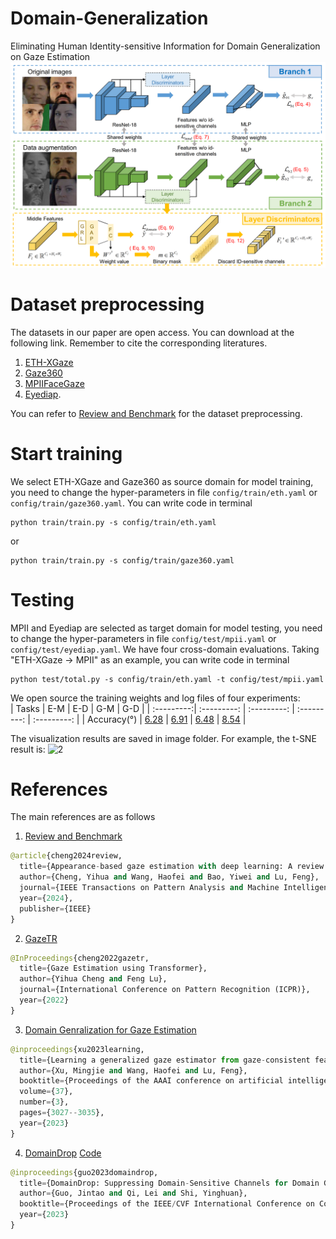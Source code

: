 # Domain-Generalization
Eliminating Human Identity-sensitive Information for Domain Generalization on Gaze Estimation ![1](image/overall_model.png)

# Dataset preprocessing
The datasets in our paper are open access. You can download at the following link. Remember to cite the corresponding literatures. 
1. [ETH-XGaze](https://ait.ethz.ch/xgaze?query=eth)
2. [Gaze360](http://gaze360.csail.mit.edu/)
3. [MPIIFaceGaze](https://www.mpi-inf.mpg.de/departments/computer-vision-and-machine-learning/research/gaze-based-human-computer-interaction/its-written-all-over-your-face-full-face-appearance-based-gaze-estimation)
4. [Eyediap](https://www.idiap.ch/en/scientific-research/data/eyediap).

You can refer to [Review and Benchmark](https://phi-ai.buaa.edu.cn/Gazehub/#benchmarks) for the dataset preprocessing.

# Start training 
We select ETH-XGaze and Gaze360 as source domain for model training, you need to change the hyper-parameters in file `config/train/eth.yaml` or `config/train/gaze360.yaml`. You can write code in terminal
```
python train/train.py -s config/train/eth.yaml
```
or 
```
python train/train.py -s config/train/gaze360.yaml
```

# Testing
MPII and Eyediap are selected as target domain for model testing, you need to change the hyper-parameters in file `config/test/mpii.yaml` or `config/test/eyediap.yaml`. We have four cross-domain evaluations. Taking "ETH-XGaze -> MPII" as an example, you can write code in terminal
```
python test/total.py -s config/train/eth.yaml -t config/test/mpii.yaml
```
We open source the training weights and log files of four experiments:  
| Tasks | E-M  | E-D | G-M | G-D |
| :---------:| :---------: | :---------: | :---------: | :---------: |
| Accuracy(°) | [6.28](https://drive.google.com/drive/folders/13-pi2KcZmG_G11PwINfMplE70KDN73Q0) | [6.91](https://drive.google.com/drive/folders/1CpXbNPqkJCRL0dBaOO6hzP_0q2dKBVUk) | [6.48](https://drive.google.com/drive/folders/12mebMWkOj1JsbIHGIi0RuEHjahKKHtMy) | [8.54](https://drive.google.com/drive/folders/1f2ZnvW02lho2zkD5Neobyyq69bVnUJE_) |

The visualization results are saved in image folder. For example, the t-SNE result is: ![2](image/tsne_visual.png)

# References
The main references are as follows
1. [Review and Benchmark](https://phi-ai.buaa.edu.cn/Gazehub/#benchmarks)
```python
@article{cheng2024review,
  title={Appearance-based gaze estimation with deep learning: A review and benchmark},
  author={Cheng, Yihua and Wang, Haofei and Bao, Yiwei and Lu, Feng},
  journal={IEEE Transactions on Pattern Analysis and Machine Intelligence},
  year={2024},
  publisher={IEEE}
}
```  
2. [GazeTR](https://github.com/yihuacheng/GazeTR)
```python
@InProceedings{cheng2022gazetr,
  title={Gaze Estimation using Transformer},
  author={Yihua Cheng and Feng Lu},
  journal={International Conference on Pattern Recognition (ICPR)},
  year={2022}
}
```
3. [Domain Genralization for Gaze Estimation](https://ojs.aaai.org/index.php/AAAI/article/view/25406)
```python
@inproceedings{xu2023learning,
  title={Learning a generalized gaze estimator from gaze-consistent feature},
  author={Xu, Mingjie and Wang, Haofei and Lu, Feng},
  booktitle={Proceedings of the AAAI conference on artificial intelligence},
  volume={37},
  number={3},
  pages={3027--3035},
  year={2023}
}
```
4. [DomainDrop](https://arxiv.org/abs/2308.10285)
   [Code](https://github.com/lingeringlight/DomainDrop/blob/main/train_domain.py)
```python
@inproceedings{guo2023domaindrop,
  title={DomainDrop: Suppressing Domain-Sensitive Channels for Domain Generalization},
  author={Guo, Jintao and Qi, Lei and Shi, Yinghuan},
  booktitle={Proceedings of the IEEE/CVF International Conference on Computer Vision},
  year={2023}
}
```
